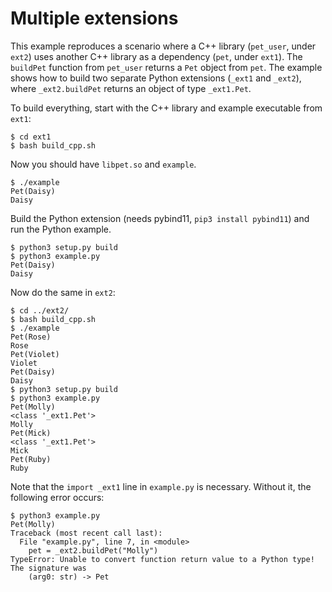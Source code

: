 # Multiple extensions

This example reproduces a scenario where a C++ library (`pet_user`, under
`ext2`) uses another C++ library as a dependency (`pet`, under `ext1`). The
`buildPet` function from `pet_user` returns a `Pet` object from `pet`. The
example shows how to build two separate Python extensions (`_ext1` and
`_ext2`), where `_ext2.buildPet` returns an object of type `_ext1.Pet`.

To build everything, start with the C++ library and example executable from
`ext1`:

```
$ cd ext1
$ bash build_cpp.sh
```

Now you should have `libpet.so` and `example`.

```
$ ./example
Pet(Daisy)
Daisy
```

Build the Python extension (needs pybind11, `pip3 install pybind11`) and run
the Python example.

```
$ python3 setup.py build
$ python3 example.py
Pet(Daisy)
Daisy
```

Now do the same in `ext2`:

```
$ cd ../ext2/
$ bash build_cpp.sh
$ ./example
Pet(Rose)
Rose
Pet(Violet)
Violet
Pet(Daisy)
Daisy
$ python3 setup.py build
$ python3 example.py
Pet(Molly)
<class '_ext1.Pet'>
Molly
Pet(Mick)
<class '_ext1.Pet'>
Mick
Pet(Ruby)
Ruby
```

Note that the `import _ext1` line in `example.py` is necessary. Without it,
the following error occurs:

```
$ python3 example.py
Pet(Molly)
Traceback (most recent call last):
  File "example.py", line 7, in <module>
    pet = _ext2.buildPet("Molly")
TypeError: Unable to convert function return value to a Python type! The signature was
	(arg0: str) -> Pet
```
